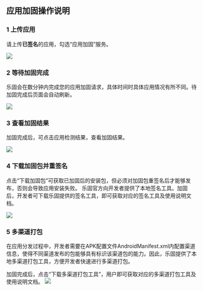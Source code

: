 ## 应用加固操作说明


### 1 上传应用

请上传**已签名**的应用，勾选“应用加固”服务。

![](//mccdn.qcloud.com/static/img/1d96e34d193e88a9f3a36fd4a73cf03f/image.png)

### 2 等待加固完成

乐固会在数分钟内完成您的应用加固请求，具体时间时具体应用情况有所不同。待加固完成后页面会自动刷新。

![](//mccdn.qcloud.com/static/img/88bf31f5339a956170533836b7ef2904/image.png)

### 3 查看加固结果

加固完成后，可点击应用检测结果，查看加固结果。

![](//mccdn.qcloud.com/static/img/62a6e58aa5751beb3663855da4a28899/image.png)

### 4 下载加固包并重签名

点击“下载加固包”可获取已加固后的安装包，但必须对加固包重签名后才能够发布，否则会导致应用安装失败。
乐固官方向开发者提供了本地签名工具。加固后，开发者可下载乐固提供的签名工具，即可获取对应的签名工具及使用说明文档。

 ![](//mccdn.qcloud.com/static/img/118cb9cf2a1428567cf3b6f32f6718d2/image.png)
 
### 5 多渠道打包
在应用分发过程中，开发者需要在APK配置文件AndroidManifest.xml内配置渠道信息，使得不同渠道发布的包能够具有标识该渠道包的能力。因此，乐固提供了本地多渠道打包工具，方便开发者快速进行多渠道打包。

加固完成后，点击“下载多渠道打包工具”，用户即可获取对应的多渠道打包工具及使用说明文档。
![](//mccdn.qcloud.com/static/img/4042967d343c7216b2313657a55c9410/image.png)
